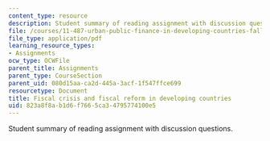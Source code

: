 ```yaml
---
content_type: resource
description: Student summary of reading assignment with discussion questions.
file: /courses/11-487-urban-public-finance-in-developing-countries-fall-2004/823a8f8ab1d6f7665ca34795774100e5_sess22summary.pdf
file_type: application/pdf
learning_resource_types:
- Assignments
ocw_type: OCWFile
parent_title: Assignments
parent_type: CourseSection
parent_uid: 080d15aa-ca2d-445a-3acf-1f547ffce699
resourcetype: Document
title: Fiscal crisis and fiscal reform in developing countries
uid: 823a8f8a-b1d6-f766-5ca3-4795774100e5
---
```

Student summary of reading assignment with discussion questions.


